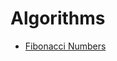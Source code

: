 # Algorithms

  - [Fibonacci Numbers][Fibonacci]

   [Fibonacci]: <https://github.com/abhijitapte/Algorithms/tree/master/Fibonacci>
